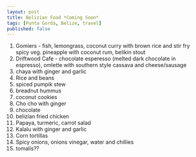 ```yaml
---
layout: post
title: Belizian Food *Coming Soon*
tags: [Punta Gorda, Belize, travel]
published: false
---
```

1. Gomiers - fish, lemongrass, coconut curry with brown rice and stir fry spicy veg. pineapple with coconut rum, belikin stout
2. Driftwood Cafe - chocolate esperesso (melted dark chocolate in espresso), omlette with southern style cassava and cheese/sausage
3. chaya with ginger and garlic
4. Rice and beans
5. spiced pumpik stew
6. breadnut hummus
7. coconut cookies
8. Cho cho with ginger
9. chocolate
10. belizian fried chicken
11. Papaya, turmeric, carrot salad
12. Kalalu with ginger and garlic
13. Corn tortillas
14. Spicy onions, onions vinegar, water and chillies
15. tomalis??